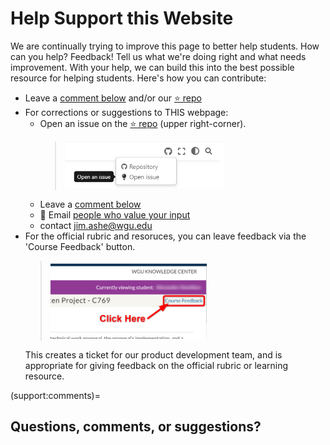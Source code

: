 # Help Support this Website

We are continually trying to improve this page to better help students. How can you help? Feedback! Tell us what we're doing right and what needs improvement. With your help, we can build this into the best possible resource for helping students. Here's how you can contribute:

- Leave a [comment below](support:comments) and/or our [⭐ repo](https://github.com/ashejim/964)
- For corrections or suggestions to THIS webpage:
  - Open an issue on the [⭐ repo](https://github.com/ashejim/C964) (upper right-corner).
    > <img src="https://github.com/ashejim/C964/blob/main/url_images/github-open-issue.png?raw=true" height="75px" />
  - Leave a [comment below](support:comments)
  - 📧 Email [people who value your input](mailto:ugcapstoneit@wgu.edu?cc=dana.cobbs@wgu.edu;dave.huff@wgu.edu;michael.peterson@wgu.edu&subject=C964%20website%20feedback&body=Your%20feedback%20here.%20Thank%20you!)
  - contact [jim.ashe@wgu.edu](mailto:ugcapstoneit@wgu.edu&subject=C964%20website%20feedback&body=Your%20feedback%20here.%20Thank%20you!)
- For the official rubric and resoruces, you can leave feedback via the 'Course Feedback' button.
    > <img src="https://github.com/ashejim/C769/blob/main/url_images/course_feedback_link.png?raw=true" height="125px" />
    This creates a ticket for our product development team, and is appropriate for giving feedback on the official rubric or learning resource.

(support:comments)=
## Questions, comments, or suggestions?

<script
   type="text/javascript"
   src="https://utteranc.es/client.js"
   async="async"
   repo="ashejim/C769-ROM3"
   issue-term="pathname"
   theme="github-light"
   label="💬 comment"
   crossorigin="anonymous"
/>
